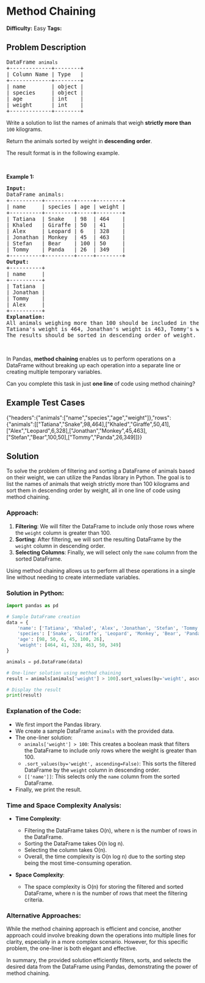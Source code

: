 # Method Chaining

**Difficulty:** Easy
**Tags:** 

## Problem Description
<pre>
DataFrame <code>animals</code>
+-------------+--------+
| Column Name | Type   |
+-------------+--------+
| name        | object |
| species     | object |
| age         | int    |
| weight      | int    |
+-------------+--------+
</pre>

<p>Write a solution to list the names of animals that weigh <strong>strictly more than</strong> <code>100</code> kilograms.</p>

<p>Return the&nbsp;animals sorted by weight in <strong>descending order</strong>.</p>

<p>The result format is in the following example.</p>

<p>&nbsp;</p>
<p><strong>Example 1:</strong></p>

<pre>
<strong>Input:</strong> 
DataFrame animals:
+----------+---------+-----+--------+
| name     | species | age | weight |
+----------+---------+-----+--------+
| Tatiana  | Snake   | 98  | 464    |
| Khaled   | Giraffe | 50  | 41     |
| Alex     | Leopard | 6   | 328    |
| Jonathan | Monkey  | 45  | 463    |
| Stefan   | Bear    | 100 | 50     |
| Tommy    | Panda   | 26  | 349    |
+----------+---------+-----+--------+
<strong>Output:</strong> 
+----------+
| name     |
+----------+
| Tatiana  |
| Jonathan |
| Tommy    |
| Alex     |
+----------+
<strong>Explanation:</strong> 
All animals weighing more than 100 should be included in the results table.
Tatiana&#39;s weight is 464, Jonathan&#39;s weight is 463, Tommy&#39;s weight is 349, and Alex&#39;s weight is 328.
The results should be sorted in descending order of weight.</pre>

<p>&nbsp;</p>
<p>In Pandas, <strong>method chaining</strong> enables us to&nbsp;perform operations on a DataFrame without breaking up each operation into a separate line or creating multiple temporary variables.&nbsp;</p>

<p>Can you complete this&nbsp;task in just <strong>one line </strong>of code using method chaining?</p>


## Example Test Cases
{"headers":{"animals":["name","species","age","weight"]},"rows":{"animals":[["Tatiana","Snake",98,464],["Khaled","Giraffe",50,41],["Alex","Leopard",6,328],["Jonathan","Monkey",45,463],["Stefan","Bear",100,50],["Tommy","Panda",26,349]]}}

## Solution
To solve the problem of filtering and sorting a DataFrame of animals based on their weight, we can utilize the Pandas library in Python. The goal is to list the names of animals that weigh strictly more than 100 kilograms and sort them in descending order by weight, all in one line of code using method chaining.

### Approach:

1. **Filtering**: We will filter the DataFrame to include only those rows where the `weight` column is greater than 100.
2. **Sorting**: After filtering, we will sort the resulting DataFrame by the `weight` column in descending order.
3. **Selecting Columns**: Finally, we will select only the `name` column from the sorted DataFrame.

Using method chaining allows us to perform all these operations in a single line without needing to create intermediate variables.

### Solution in Python:

```python
import pandas as pd

# Sample DataFrame creation
data = {
    'name': ['Tatiana', 'Khaled', 'Alex', 'Jonathan', 'Stefan', 'Tommy'],
    'species': ['Snake', 'Giraffe', 'Leopard', 'Monkey', 'Bear', 'Panda'],
    'age': [98, 50, 6, 45, 100, 26],
    'weight': [464, 41, 328, 463, 50, 349]
}

animals = pd.DataFrame(data)

# One-liner solution using method chaining
result = animals[animals['weight'] > 100].sort_values(by='weight', ascending=False)[['name']]

# Display the result
print(result)
```

### Explanation of the Code:

- We first import the Pandas library.
- We create a sample DataFrame `animals` with the provided data.
- The one-liner solution:
  - `animals['weight'] > 100`: This creates a boolean mask that filters the DataFrame to include only rows where the weight is greater than 100.
  - `.sort_values(by='weight', ascending=False)`: This sorts the filtered DataFrame by the `weight` column in descending order.
  - `[['name']]`: This selects only the `name` column from the sorted DataFrame.
- Finally, we print the result.

### Time and Space Complexity Analysis:

- **Time Complexity**: 
  - Filtering the DataFrame takes O(n), where n is the number of rows in the DataFrame.
  - Sorting the DataFrame takes O(n log n).
  - Selecting the column takes O(n).
  - Overall, the time complexity is O(n log n) due to the sorting step being the most time-consuming operation.

- **Space Complexity**: 
  - The space complexity is O(n) for storing the filtered and sorted DataFrame, where n is the number of rows that meet the filtering criteria.

### Alternative Approaches:

While the method chaining approach is efficient and concise, another approach could involve breaking down the operations into multiple lines for clarity, especially in a more complex scenario. However, for this specific problem, the one-liner is both elegant and effective.

In summary, the provided solution efficiently filters, sorts, and selects the desired data from the DataFrame using Pandas, demonstrating the power of method chaining.